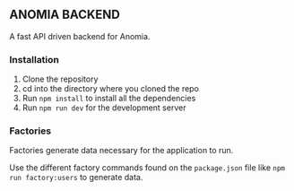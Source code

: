 ## ANOMIA BACKEND

A fast API driven backend for Anomia.

### Installation

1. Clone the repository
2. cd into the directory where you cloned the repo
3. Run `npm install` to install all the dependencies
4. Run `npm run dev` for the development server

### Factories

Factories generate data necessary for the application to run.

Use the different factory commands found on the `package.json` file like `npm run factory:users` to generate data.
